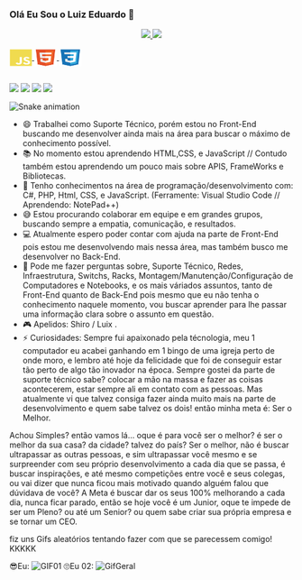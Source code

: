 ### Olá Eu Sou o Luiz Eduardo 👋
<div align="center">
  <a href="https://github.com/LuizEduD">
  <img height="180em" src="https://github-readme-stats.vercel.app/api?username=LuizEduD&show_icons=true&theme=dark&include_all_commits=true&count_private=true"/>
  <img height="100em" src="https://github-readme-stats.vercel.app/api/top-langs/?username=LuizEduD&layout=compact&langs_count=7&theme=dark"/>
</div>
<div style="display: inline_block"><br>
  <img align="center" alt="Rafa-Js" height="30" width="40" src="https://raw.githubusercontent.com/devicons/devicon/master/icons/javascript/javascript-plain.svg">
  <img align="center" alt="Rafa-HTML" height="30" width="40" src="https://raw.githubusercontent.com/devicons/devicon/master/icons/html5/html5-original.svg">
  <img align="center" alt="Rafa-CSS" height="30" width="40" src="https://raw.githubusercontent.com/devicons/devicon/master/icons/css3/css3-original.svg">

</div>
  
  
</div>
  
  ##
 
<div> 
  <a href="https://www.instagram.com/luizx_edu/" target="_blank"><img src="https://img.shields.io/badge/-Instagram-%23E4405F?style=for-the-badge&logo=instagram&logoColor=white" target="_blank"></a>
 	<a href="https://contate.me/LuizEduD" target="_blank"><img src="https://img.shields.io/badge/WhatsApp-25D366?style=for-the-badge&logo=whatsapp&logoColor=white" target="_blank"></a>
  <a href = "mailto:LuizEduD01@gmail.com"><img src="https://img.shields.io/badge/-Gmail-%23333?style=for-the-badge&logo=gmail&logoColor=white" target="_blank"></a>
  <a href="https://www.linkedin.com/in/luiz-eduardo-2ba163230/" target="_blank"><img src="https://img.shields.io/badge/-LinkedIn-%230077B5?style=for-the-badge&logo=linkedin&logoColor=white" target="_blank"></a> 
 
  ![Snake animation](https://github.com/LuizEduD/rafaballerini/blob/output/github-contribution-grid-snake.svg)
 
</div>

- 😄 Trabalhei como Suporte Técnico, porém estou no Front-End buscando me desenvolver ainda mais na área para buscar o máximo de conhecimento possível. 
- 📚 No momento estou aprendendo HTML,CSS, e JavaScript // Contudo também estou aprendendo um pouco mais sobre APIS, FrameWorks e Bibliotecas.
- 👀 Tenho conhecimentos na área de programação/desenvolvimento com: C#, PHP, Html, CSS, e JavaScript. (Ferramente: Visual Studio Code // Aprendendo: NotePad++)
- 😅 Estou procurando colaborar em equipe e em grandes grupos, buscando sempre a empatia, comunicação, e resultados. 
- 💻 Atualmente espero poder contar com ajuda na parte de Front-End pois estou me desenvolvendo mais nessa área, mas também busco me desenvolver no Back-End.
- 💬 Pode me fazer perguntas sobre, Suporte Técnico, Redes, Infraestrutura, Switchs, Racks, Montagem/Manutenção/Configuração de Computadores e Notebooks, e os mais váriados assuntos, tanto de Front-End quanto de Back-End pois mesmo que eu não tenha o conhecimento naquele momento, vou buscar aprender para lhe passar uma informação clara sobre o assunto em questão. 
- 🎮 Apelidos: Shiro / Luix .
- ⚡ Curiosidades: Sempre fui apaixonado pela técnologia, meu 1 computador eu acabei ganhando em 1 bingo de uma igreja perto de onde moro, e lembro até hoje da felicidade que foi de conseguir estar tão perto de algo tão inovador na época. Sempre gostei da parte de suporte técnico sabe? colocar a mão na massa e fazer as coisas acontecerem, estar sempre ali em contato com as pessoas. Mas atualmente vi que talvez consiga fazer ainda muito mais na parte de desenvolvimento e quem sabe talvez os dois! então minha meta é: Ser o Melhor.   

Achou Simples? então vamos lá... oque é para você ser o melhor? é ser o melhor da sua casa? da cidade? talvez do país? 
Ser o melhor, não é buscar ultrapassar as outras pessoas, e sim ultrapassar você mesmo e se surpreender com seu próprio desenvolvimento a cada dia que se passa,
é buscar inspirações, e até mesmo competições entre você e seus colegas, ou vai dizer que nunca ficou mais motivado quando alguém falou que dúvidava de você?
A Meta é buscar dar os seus 100% melhorando a cada dia, nunca ficar parado, então se hoje você é um Junior, oque te impede de ser um Pleno? ou até um Senior? ou quem sabe criar sua própria empresa e se tornar um CEO. 

fiz uns Gifs aleatórios tentando fazer com que se parecessem comigo! KKKKK 
 
😎Eu: ![GIF01](https://user-images.githubusercontent.com/109651045/180342663-45b269ac-a3ec-41f9-9e88-e6133454e033.gif) 🙄Eu 02: ![GifGeral](https://user-images.githubusercontent.com/109651045/180342820-0f6b028f-3afa-4a7a-bdec-5d8e76e2b959.gif)

